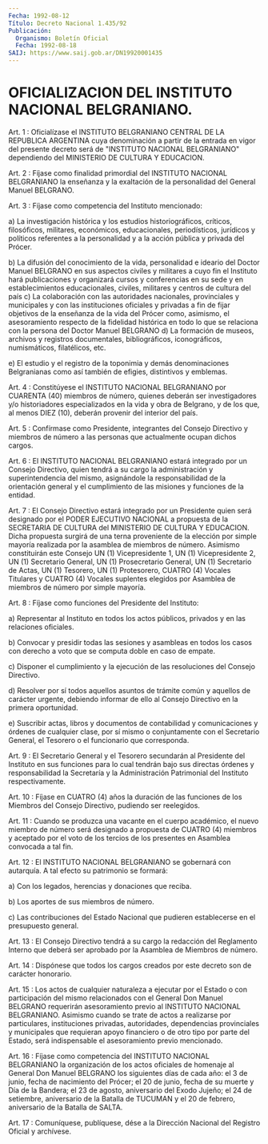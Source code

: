 ```yaml
---
Fecha: 1992-08-12
Título: Decreto Nacional 1.435/92
Publicación:
  Organismo: Boletín Oficial
  Fecha: 1992-08-18
SAIJ: https://www.saij.gob.ar/DN19920001435
---
```

# OFICIALIZACION DEL INSTITUTO NACIONAL BELGRANIANO.

<a id="1"></a>
Art.  1  : Oficialízase el INSTITUTO BELGRANIANO CENTRAL DE LA REPUBLICA ARGENTINA  cuya  denominación  a  partir de la entrada en vigor del presente decreto será de "INSTITUTO NACIONAL BELGRANIANO"  dependiendo  del MINISTERIO DE CULTURA  Y  EDUCACION.

<a id="2"></a>
Art.  2  :  Fíjase  como  finalidad  primordial  del INSTITUTO NACIONAL BELGRANIANO la enseñanza y la exaltación de la personalidad del General Manuel BELGRANO.

<a id="3"></a>
Art. 3 : Fíjase como competencia del Instituto mencionado:

a) La  investigación  histórica  y  los estudios historiográficos, críticos,   filosóficos,  militares,  económicos,    educacionales, periodísticos,  jurídicos  y políticos referentes a la personalidad y a la acción pública y privada del Prócer.

b)  La  difusión  del conocimiento  de  la  vida,  personalidad  e ideario  del Doctor Manuel  BELGRANO  en  sus  aspectos  civiles  y militares  a  cuyo fin el Instituto hará publicaciones y organizará cursos y conferencias en su sede y en establecimientos educacionales,  civiles,  militares  y  centros de cultura del país c) La colaboración con las autoridades nacionales,  provinciales y municipales y con las instituciones oficiales y privadas  a  fin de fijar  objetivos  de  la  enseñanza  de  la  vida  del Prócer como, asimismo,  el asesoramiento respecto de la fidelidad  histórica  en todo lo que  se relaciona con la persona del Doctor Manuel BELGRANO d) La formación  de  museos,  archivos  y  registros documentales, bibliográficos, iconográficos, numismáticos,  filatélicos, etc.

e) El estudio y el registro de la toponimia y demás denominaciones    Belgranianas   como  así  también  de    efigies, distintivos y emblemas.

<a id="4"></a>
Art.  4  :  Constitúyese el INSTITUTO NACIONAL BELGRANIANO por CUARENTA (40) miembros de número, quienes deberán ser investigadores y/o  historiadores  especializados en la vida y obra de Belgrano, y de los que, al menos  DIEZ  (10),  deberán  provenir del interior del país.

<a id="5"></a>
Art.  5  : Confírmase como Presidente, integrantes del Consejo Directivo y miembros  de  número  a  las  personas  que actualmente ocupan dichos cargos.

<a id="6"></a>
Art. 6 : El INSTITUTO NACIONAL BELGRANIANO estará integrado por un Consejo  Directivo,  quien tendrá a su cargo la administración y superintendencia del mismo,  asignándole  la  responsabilidad de la orientación general y el cumplimiento de las misiones  y  funciones de la entidad.

<a id="7"></a>
Art.  7  :  El  Consejo  Directivo  estará  integrado por  un Presidente  quien  será designado por el PODER EJECUTIVO NACIONAL a propuesta de la SECRETARIA  DE  CULTURA del MINISTERIO DE CULTURA Y EDUCACION. Dicha propuesta surgirá  de  una terna proveniente de la elección por simple mayoría realizada por  la  asamblea de miembros de número. Asimismo constituirán este Consejo UN (1) Vicepresidente  1,  UN  (1)  Vicepresidente  2,  UN (1)  Secretario General, UN (1) Prosecretario General, UN (1) Secretario  de Actas, UN  (1)  Tesorero, UN (1) Protesorero, CUATRO (4) Vocales Titulares y CUATRO (4)  Vocales  suplentes  elegidos por Asamblea de miembros de número por simple mayoría.

<a id="8"></a>
Art. 8 : Fíjase como funciones del Presidente del Instituto:

a)  Representar al Instituto en todos los actos públicos, privados y en las relaciones oficiales.

b) Convocar  y  presidir  todas  las sesiones y asambleas en todos los  casos  con derecho a voto que se  computa  doble  en  caso  de empate.

c) Disponer  el  cumplimiento  y  la ejecución de las resoluciones del Consejo Directivo.

d)  Resolver  por sí todos aquellos asuntos  de  trámite  común  y aquellos de carácter  urgente, debiendo informar de ello al Consejo Directivo en la primera oportunidad.

e)  Suscribir  actas,  libros   y  documentos  de  contabilidad  y comunicaciones  y  órdenes  de cualquier  clase,  por  sí  mismo  o conjuntamente  con  el  Secretario    General,  el  Tesorero  o  el funcionario que corresponda.

<a id="9"></a>
Art.  9  :  El  Secretario General y el Tesorero secundarán al Presidente del Instituto  en  sus  funciones  para  lo cual tendrán bajo  sus  directas  órdenes y responsabilidad la Secretaría  y  la Administración  Patrimonial    del    Instituto    respectivamente.

<a id="10"></a>
Art.  10  :  Fíjase  en  CUATRO  (4)  años  la duración de las funciones  de  los  Miembros  del  Consejo Directivo, pudiendo  ser reelegidos.

<a id="11"></a>
Art.  11  :  Cuando  se  produzca  una  vacante  en  el cuerpo académico,  el  nuevo  miembro de número será designado a propuesta de CUATRO (4) miembros y  aceptado  por  el  voto de los tercios de los presentes en Asamblea convocada a tal fin.

<a id="12"></a>
Art.  12  : El INSTITUTO NACIONAL BELGRANIANO se gobernará con autarquía. A tal efecto su patrimonio se formará:

a)  Con  los  legados,  herencias  y  donaciones  que  reciba.

b) Los aportes de sus miembros de número.

c) Las contribuciones del Estado Nacional que pudieren establecerse en el presupuesto general.

<a id="13"></a>
Art.  13 : El Consejo Directivo tendrá a su cargo la redacción del Reglamento  Interno  que deberá ser aprobado por la Asamblea de Miembros de número.

<a id="14"></a>
Art.  14  :  Dispónese  que  todos los cargos creados por este decreto son de carácter honorario.

<a id="15"></a>
Art.  15 : Los actos de cualquier naturaleza a ejecutar por el Estado o con  participación  del  mismo relacionados con el General Don Manuel BELGRANO requerirán asesoramiento  previo  al  INSTITUTO NACIONAL    BELGRANIANO.  Asimismo  cuando  se  trate  de  actos  a realizarse por  particulares,  instituciones privadas, autoridades, dependencias  provinciales  y  municipales    que  requieran  apoyo financiero o de otro tipo por parte del Estado,  será indispensable el asesoramiento previo mencionado.

<a id="16"></a>
Art.  16  :  Fíjase  como  competencia  del INSTITUTO NACIONAL BELGRANIANO la organización de los actos oficiales  de  homenaje al General Don Manuel BELGRANO los siguientes días de cada año:  el  3 de  junio, fecha de nacimiento del Prócer; el 20 de junio, fecha de su muerte  y  Día  de  la Bandera; el 23 de agosto, aniversario del Exodo Jujeño; el 24 de setiembre,  aniversario  de  la  Batalla  de TUCUMAN  y  el  20  de febrero, aniversario de la Batalla de SALTA.

<a id="17"></a>
Art. 17 : Comuníquese, publíquese, dése a la Dirección Nacional del Registro Oficial y archívese.